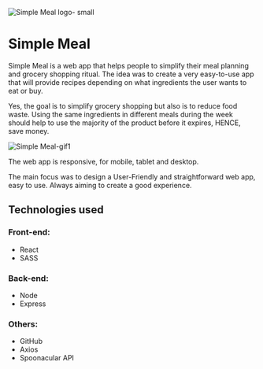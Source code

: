 ![Simple Meal logo- small](https://user-images.githubusercontent.com/34225929/162877655-428effb2-1a2f-425d-aba1-3e4dc6082a0b.png)



# Simple Meal

Simple Meal is a web app that helps people to simplify their meal planning and grocery shopping ritual. The idea was to create a very easy-to-use app that will provide recipes depending on what ingredients the user wants to eat or buy.

Yes, the goal is to simplify grocery shopping but also is to reduce food waste. Using the same ingredients in different meals during the week should help to use the majority of the product before it expires, HENCE, save money.

![Simple Meal-gif1](https://user-images.githubusercontent.com/34225929/162876920-5fe340dd-ef44-47f0-b8fb-7260110c6be1.gif)

The web app is responsive, for mobile, tablet and desktop.

The main focus was to design a User-Friendly and straightforward web app,  easy to use. Always aiming to create a good experience.


## Technologies used

### Front-end:
- React
- SASS

### Back-end:
- Node
- Express

### Others:
- GitHub
- Axios
- Spoonacular API





